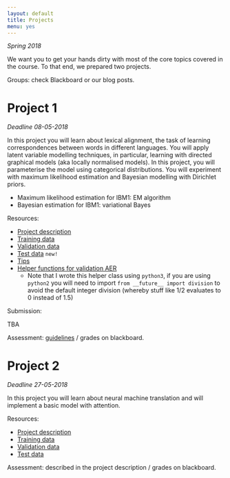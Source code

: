 ```yaml
---
layout: default
title: Projects
menu: yes
---
```


*Spring 2018*

We want you to get your hands dirty with most of the core topics covered in the course. 
To that end, we prepared two projects. 

Groups: check Blackboard or our blog posts.

# Project 1 

*Deadline 08-05-2018*


In this project you will learn about lexical alignment, the task of learning correspondences between words in different languages.
You will apply latent variable modelling techniques, in particular, learning with directed graphical models (aka locally normalised models).
In this project, you will parameterise the model using categorical distributions. 
You will experiment with maximum likelihood estimation and Bayesian modelling with Dirichlet priors.

* Maximum likelihood estimation for IBM1: EM algorithm
* Bayesian estimation for IBM1: variational Bayes

Resources:

* [Project description](resources/project_ibm/project1.pdf)
* [Training data](resources/project_ibm/training.tgz)
* [Validation data](resources/project_ibm/validation.tgz)
* [Test data](resources/project_ibm/testing.tgz)  ``new!``
* [Tips](https://uva-slpl.github.io/nlp2/projects/2018/04/12/project1.html)
* [Helper functions for validation AER](resources/project_ibm/aer.py)
    * Note that I wrote this helper class using `python3`, if you are using `python2` you will need to import `from __future__ import division` to avoid the default integer division (whereby stuff like 1/2 evaluates to 0 instead of 1.5)

Submission:

TBA

Assessment: [guidelines](assessment) /  grades on blackboard.


# Project 2 

*Deadline 27-05-2018*


In this project you will learn about neural machine translation and will implement a basic model with attention.

Resources:

* [Project description](resources/src/projects/nmt/master.pdf)
* [Training data](resources/project_nmt/data/train.zip)
* [Validation data](resources/project_nmt/data/val.zip)
* [Test data](resources/project_nmt/data/test.zip)

Assessment: described in the project description / grades on blackboard.
